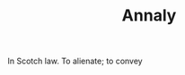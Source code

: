 ---
title: Annaly
permalink: "/definitions/annaly.html"
body: In Scotch law. To alienate; to convey
published_at: '2018-07-07'
layout: post
---